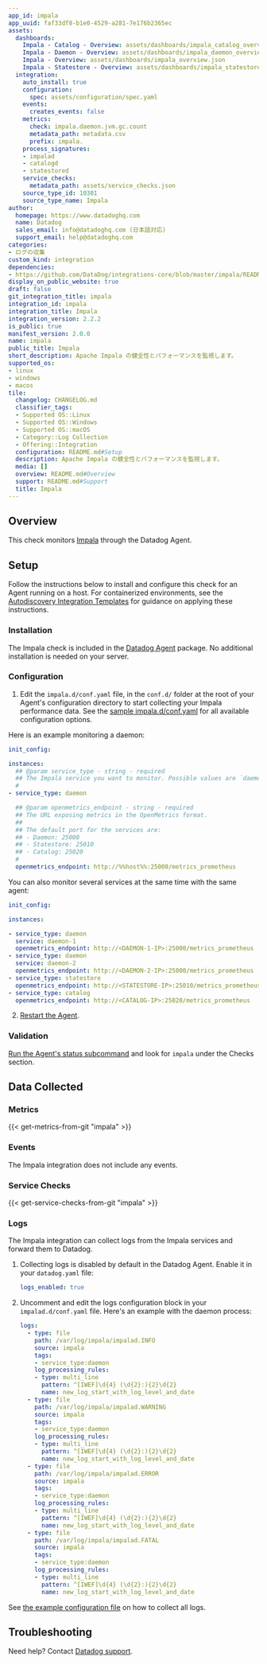 ```yaml
---
app_id: impala
app_uuid: faf33df8-b1e0-4529-a281-7e176b2365ec
assets:
  dashboards:
    Impala - Catalog - Overview: assets/dashboards/impala_catalog_overview.json
    Impala - Daemon - Overview: assets/dashboards/impala_daemon_overview.json
    Impala - Overview: assets/dashboards/impala_overview.json
    Impala - Statestore - Overview: assets/dashboards/impala_statestore_overview.json
  integration:
    auto_install: true
    configuration:
      spec: assets/configuration/spec.yaml
    events:
      creates_events: false
    metrics:
      check: impala.daemon.jvm.gc.count
      metadata_path: metadata.csv
      prefix: impala.
    process_signatures:
    - impalad
    - catalogd
    - statestored
    service_checks:
      metadata_path: assets/service_checks.json
    source_type_id: 10301
    source_type_name: Impala
author:
  homepage: https://www.datadoghq.com
  name: Datadog
  sales_email: info@datadoghq.com (日本語対応)
  support_email: help@datadoghq.com
categories:
- ログの収集
custom_kind: integration
dependencies:
- https://github.com/DataDog/integrations-core/blob/master/impala/README.md
display_on_public_website: true
draft: false
git_integration_title: impala
integration_id: impala
integration_title: Impala
integration_version: 2.2.2
is_public: true
manifest_version: 2.0.0
name: impala
public_title: Impala
short_description: Apache Impala の健全性とパフォーマンスを監視します。
supported_os:
- linux
- windows
- macos
tile:
  changelog: CHANGELOG.md
  classifier_tags:
  - Supported OS::Linux
  - Supported OS::Windows
  - Supported OS::macOS
  - Category::Log Collection
  - Offering::Integration
  configuration: README.md#Setup
  description: Apache Impala の健全性とパフォーマンスを監視します。
  media: []
  overview: README.md#Overview
  support: README.md#Support
  title: Impala
---
```


<!--  SOURCED FROM https://github.com/DataDog/integrations-core -->


## Overview

This check monitors [Impala][1] through the Datadog Agent.

## Setup

Follow the instructions below to install and configure this check for an Agent running on a host. For containerized environments, see the [Autodiscovery Integration Templates][2] for guidance on applying these instructions.

### Installation

The Impala check is included in the [Datadog Agent][3] package.
No additional installation is needed on your server.

### Configuration

1. Edit the `impala.d/conf.yaml` file, in the `conf.d/` folder at the root of your Agent's configuration directory to start collecting your Impala performance data. See the [sample impala.d/conf.yaml][4] for all available configuration options.

Here is an example monitoring a daemon:

```yaml
init_config:

instances:
  ## @param service_type - string - required
  ## The Impala service you want to monitor. Possible values are `daemon`, `statestore`, and `catalog`.
  #
- service_type: daemon

  ## @param openmetrics_endpoint - string - required
  ## The URL exposing metrics in the OpenMetrics format.
  ##
  ## The default port for the services are:
  ## - Daemon: 25000
  ## - Statestore: 25010
  ## - Catalog: 25020
  #
  openmetrics_endpoint: http://%%host%%:25000/metrics_prometheus
```

You can also monitor several services at the same time with the same agent:

```yaml
init_config:

instances:

- service_type: daemon
  service: daemon-1
  openmetrics_endpoint: http://<DAEMON-1-IP>:25000/metrics_prometheus
- service_type: daemon
  service: daemon-2
  openmetrics_endpoint: http://<DAEMON-2-IP>:25000/metrics_prometheus
- service_type: statestore
  openmetrics_endpoint: http://<STATESTORE-IP>:25010/metrics_prometheus
- service_type: catalog
  openmetrics_endpoint: http://<CATALOG-IP>:25020/metrics_prometheus
```

2. [Restart the Agent][5].

### Validation

[Run the Agent's status subcommand][6] and look for `impala` under the Checks section.

## Data Collected

### Metrics
{{< get-metrics-from-git "impala" >}}


### Events

The Impala integration does not include any events.

### Service Checks
{{< get-service-checks-from-git "impala" >}}


### Logs

The Impala integration can collect logs from the Impala services and forward them to Datadog. 

1. Collecting logs is disabled by default in the Datadog Agent. Enable it in your `datadog.yaml` file:

   ```yaml
   logs_enabled: true
   ```

2. Uncomment and edit the logs configuration block in your `impalad.d/conf.yaml` file. Here's an example with the daemon process:

   ```yaml
   logs:
     - type: file
       path: /var/log/impala/impalad.INFO
       source: impala
       tags:
       - service_type:daemon
       log_processing_rules:
       - type: multi_line
         pattern: ^[IWEF]\d{4} (\d{2}:){2}\d{2}
         name: new_log_start_with_log_level_and_date
     - type: file
       path: /var/log/impala/impalad.WARNING
       source: impala
       tags:
       - service_type:daemon
       log_processing_rules:
       - type: multi_line
         pattern: ^[IWEF]\d{4} (\d{2}:){2}\d{2}
         name: new_log_start_with_log_level_and_date
     - type: file
       path: /var/log/impala/impalad.ERROR
       source: impala
       tags:
       - service_type:daemon
       log_processing_rules:
       - type: multi_line
         pattern: ^[IWEF]\d{4} (\d{2}:){2}\d{2}
         name: new_log_start_with_log_level_and_date
     - type: file
       path: /var/log/impala/impalad.FATAL
       source: impala
       tags:
       - service_type:daemon
       log_processing_rules:
       - type: multi_line
         pattern: ^[IWEF]\d{4} (\d{2}:){2}\d{2}
         name: new_log_start_with_log_level_and_date
   ```

See [the example configuration file][9] on how to collect all logs.

## Troubleshooting

Need help? Contact [Datadog support][10].


[1]: https://impala.apache.org
[2]: https://docs.datadoghq.com/ja/agent/kubernetes/integrations/
[3]: https://app.datadoghq.com/account/settings/agent/latest
[4]: https://github.com/DataDog/integrations-core/blob/master/impala/datadog_checks/impala/data/conf.yaml.example
[5]: https://docs.datadoghq.com/ja/agent/guide/agent-commands/#start-stop-and-restart-the-agent
[6]: https://docs.datadoghq.com/ja/agent/guide/agent-commands/#agent-status-and-information
[7]: https://github.com/DataDog/integrations-core/blob/master/impala/metadata.csv
[8]: https://github.com/DataDog/integrations-core/blob/master/impala/assets/service_checks.json
[9]: https://github.com/DataDog/integrations-core/blob/master/impala/datadog_checks/impala/data/conf.yaml.example#L632-L755
[10]: https://docs.datadoghq.com/ja/help/